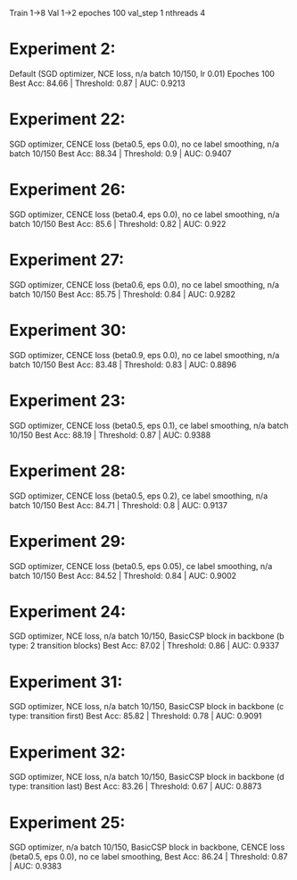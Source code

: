 Train 1->8
Val 1->2
epoches 100
val_step 1
nthreads 4

# Experiment 2:

Default (SGD optimizer, NCE loss, n/a batch 10/150, lr 0.01)
Epoches 100
Best Acc: 84.66 | Threshold: 0.87 | AUC: 0.9213

# Experiment 22:

SGD optimizer, CENCE loss (beta0.5, eps 0.0), no ce label smoothing, n/a batch 10/150
Best Acc: 88.34 | Threshold: 0.9 | AUC: 0.9407

# Experiment 26:

SGD optimizer, CENCE loss (beta0.4, eps 0.0), no ce label smoothing, n/a batch 10/150
Best Acc: 85.6 | Threshold: 0.82 | AUC: 0.922

# Experiment 27:

SGD optimizer, CENCE loss (beta0.6, eps 0.0), no ce label smoothing, n/a batch 10/150
Best Acc: 85.75 | Threshold: 0.84 | AUC: 0.9282

# Experiment 30:

SGD optimizer, CENCE loss (beta0.9, eps 0.0), no ce label smoothing, n/a batch 10/150
Best Acc: 83.48 | Threshold: 0.83 | AUC: 0.8896

# Experiment 23:

SGD optimizer, CENCE loss (beta0.5, eps 0.1), ce label smoothing, n/a batch 10/150
Best Acc: 88.19 | Threshold: 0.87 | AUC: 0.9388

# Experiment 28:

SGD optimizer, CENCE loss (beta0.5, eps 0.2), ce label smoothing, n/a batch 10/150
Best Acc: 84.71 | Threshold: 0.8 | AUC: 0.9137

# Experiment 29:

SGD optimizer, CENCE loss (beta0.5, eps 0.05), ce label smoothing, n/a batch 10/150
Best Acc: 84.52 | Threshold: 0.84 | AUC: 0.9002

# Experiment 24:

SGD optimizer, NCE loss, n/a batch 10/150, BasicCSP block in backbone (b type: 2 transition blocks)
Best Acc: 87.02 | Threshold: 0.86 | AUC: 0.9337

# Experiment 31:

SGD optimizer, NCE loss, n/a batch 10/150, BasicCSP block in backbone (c type: transition first)
Best Acc: 85.82 | Threshold: 0.78 | AUC: 0.9091

# Experiment 32:

SGD optimizer, NCE loss, n/a batch 10/150, BasicCSP block in backbone (d type: transition last)
Best Acc: 83.26 | Threshold: 0.67 | AUC: 0.8873

# Experiment 25:

SGD optimizer, n/a batch 10/150, BasicCSP block in backbone, CENCE loss (beta0.5, eps 0.0), no ce label smoothing,
Best Acc: 86.24 | Threshold: 0.87 | AUC: 0.9383
